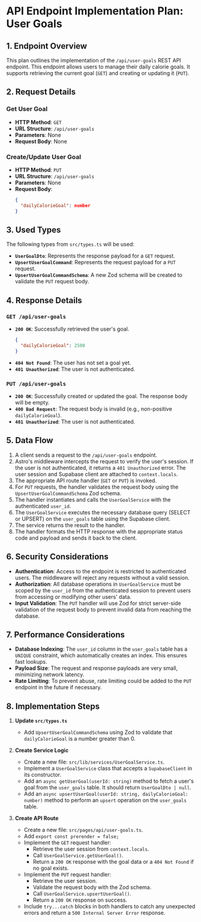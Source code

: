 # API Endpoint Implementation Plan: User Goals

## 1. Endpoint Overview
This plan outlines the implementation of the `/api/user-goals` REST API endpoint. This endpoint allows users to manage their daily calorie goals. It supports retrieving the current goal (`GET`) and creating or updating it (`PUT`).

## 2. Request Details

### Get User Goal
- **HTTP Method**: `GET`
- **URL Structure**: `/api/user-goals`
- **Parameters**: None
- **Request Body**: None

### Create/Update User Goal
- **HTTP Method**: `PUT`
- **URL Structure**: `/api/user-goals`
- **Parameters**: None
- **Request Body**:
  ```json
  {
    "dailyCalorieGoal": number
  }
  ```

## 3. Used Types
The following types from `src/types.ts` will be used:
- **`UserGoalDto`**: Represents the response payload for a `GET` request.
- **`UpsertUserGoalCommand`**: Represents the request payload for a `PUT` request.
- **`UpsertUserGoalCommandSchema`**: A new Zod schema will be created to validate the `PUT` request body.

## 4. Response Details

### `GET /api/user-goals`
- **`200 OK`**: Successfully retrieved the user's goal.
  ```json
  {
    "dailyCalorieGoal": 2500
  }
  ```
- **`404 Not Found`**: The user has not set a goal yet.
- **`401 Unauthorized`**: The user is not authenticated.

### `PUT /api/user-goals`
- **`200 OK`**: Successfully created or updated the goal. The response body will be empty.
- **`400 Bad Request`**: The request body is invalid (e.g., non-positive `dailyCalorieGoal`).
- **`401 Unauthorized`**: The user is not authenticated.

## 5. Data Flow
1.  A client sends a request to the `/api/user-goals` endpoint.
2.  Astro's middleware intercepts the request to verify the user's session. If the user is not authenticated, it returns a `401 Unauthorized` error. The user session and Supabase client are attached to `context.locals`.
3.  The appropriate API route handler (`GET` or `PUT`) is invoked.
4.  For `PUT` requests, the handler validates the request body using the `UpsertUserGoalCommandSchema` Zod schema.
5.  The handler instantiates and calls the `UserGoalService` with the authenticated `user_id`.
6.  The `UserGoalService` executes the necessary database query (SELECT or UPSERT) on the `user_goals` table using the Supabase client.
7.  The service returns the result to the handler.
8.  The handler formats the HTTP response with the appropriate status code and payload and sends it back to the client.

## 6. Security Considerations
- **Authentication**: Access to the endpoint is restricted to authenticated users. The middleware will reject any requests without a valid session.
- **Authorization**: All database operations in `UserGoalService` must be scoped by the `user_id` from the authenticated session to prevent users from accessing or modifying other users' data.
- **Input Validation**: The `PUT` handler will use Zod for strict server-side validation of the request body to prevent invalid data from reaching the database.

## 7. Performance Considerations
- **Database Indexing**: The `user_id` column in the `user_goals` table has a `UNIQUE` constraint, which automatically creates an index. This ensures fast lookups.
- **Payload Size**: The request and response payloads are very small, minimizing network latency.
- **Rate Limiting**: To prevent abuse, rate limiting could be added to the `PUT` endpoint in the future if necessary.

## 8. Implementation Steps

1.  **Update `src/types.ts`**
    -   Add `UpsertUserGoalCommandSchema` using Zod to validate that `dailyCalorieGoal` is a number greater than 0.

2.  **Create Service Logic**
    -   Create a new file: `src/lib/services/UserGoalService.ts`.
    -   Implement a `UserGoalService` class that accepts a `SupabaseClient` in its constructor.
    -   Add an `async getUserGoal(userId: string)` method to fetch a user's goal from the `user_goals` table. It should return `UserGoalDto | null`.
    -   Add an `async upsertUserGoal(userId: string, dailyCalorieGoal: number)` method to perform an `upsert` operation on the `user_goals` table.

3.  **Create API Route**
    -   Create a new file: `src/pages/api/user-goals.ts`.
    -   Add `export const prerender = false;`
    -   Implement the `GET` request handler:
        -   Retrieve the user session from `context.locals`.
        -   Call `UserGoalService.getUserGoal()`.
        -   Return a `200 OK` response with the goal data or a `404 Not Found` if no goal exists.
    -   Implement the `PUT` request handler:
        -   Retrieve the user session.
        -   Validate the request body with the Zod schema.
        -   Call `UserGoalService.upsertUserGoal()`.
        -   Return a `200 OK` response on success.
    -   Include `try...catch` blocks in both handlers to catch any unexpected errors and return a `500 Internal Server Error` response.
